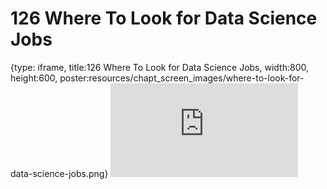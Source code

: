 # 126 Where To Look for Data Science Jobs
 
{type: iframe, title:126 Where To Look for Data Science Jobs, width:800, height:600, poster:resources/chapt_screen_images/where-to-look-for-data-science-jobs.png}
![](https://datatrail-jhu.github.io/DataTrail_ReOrg/no_toc/where-to-look-for-data-science-jobs.html)
 

 
